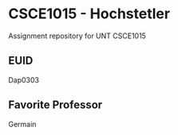 # CSCE1015 - Hochstetler
Assignment repository for UNT CSCE1015
## EUID
Dap0303
## Favorite Professor
Germain
